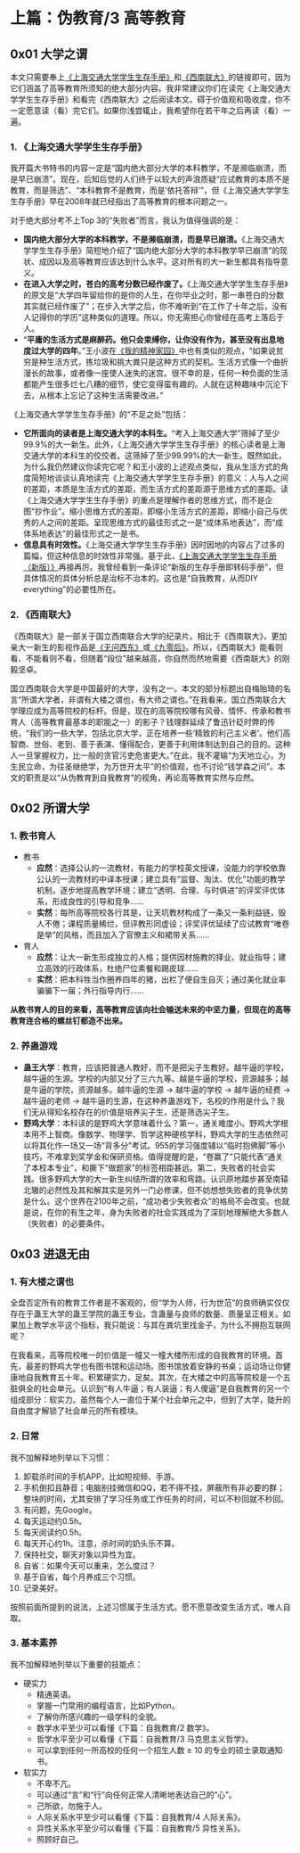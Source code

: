 # 上篇：伪教育/3 高等教育

## 0x01 大学之谓

本文只需要奉上[《上海交通大学学生生存手册》](http://www.houxiaodi.com/assets/misc/manual.pdf)和[《西南联大》](https://movie.douban.com/subject/30151530/)的链接即可，因为它们涵盖了高等教育所须知的绝大部分内容。我非常建议你们在读完《上海交通大学学生生存手册》和看完《西南联大》之后阅读本文。碍于价值观和吸收度，你不一定愿意读（看）完它们。如果你浅尝辄止，我希望你在若干年之后再读（看）一遍。

### 1. 《上海交通大学学生生存手册》

我开篇大书特书的内容一定是“国内绝大部分大学的本科教学，不是濒临崩溃，而是早已崩溃”。现在，后知后觉的人们终于以较大的声浪质疑“应试教育的本质不是教育，而是筛选”、“本科教育不是教育，而是‘依托答辩’”，但《上海交通大学学生生存手册》早在2008年就已经指出了高等教育的根本问题之一。

对于绝大部分考不上Top 3的“失败者”而言，我认为值得强调的是：

- **国内绝大部分大学的本科教学，不是濒临崩溃，而是早已崩溃。**《上海交通大学学生生存手册》简短地介绍了“国内绝大部分大学的本科教学早已崩溃”的现状、成因以及高等教育应该达到什么水平。这对所有的大一新生都具有指导意义。
- **在进入大学之时，苍白的高考分数已经作废了。**《上海交通大学学生生存手册》的原文是“大学四年留给你的是你的人生，在你毕业之时，那一串苍白的分数其实就已经作废了”；在步入大学之后，你不难听到“在工作了十年之后，没有人记得你的学历”这种类似的道理。所以，你无需担心你曾经在高考上落后于人。
- “**平庸的生活方式是麻醉药。他只会束缚你，让你没有作为，甚至没有出息地度过大学的四年**。”王小波在[《我的精神家园》](https://book.douban.com/subject/35010183/)中也有类似的观点，“如果说贫穷是种生活方式，拣垃圾和挑大粪只是这种方式的契机。生活方式像一个曲折漫长的故事，或者像一座使人迷失的迷宫。很不幸的是，任何一种负面的生活都能产生很多烂七八糟的细节，使它变得蛮有趣的。人就在这种趣味中沉沦下去，从根本上忘记了这种生活需要改进。”

《上海交通大学学生生存手册》的“不足之处”包括：

- **它所面向的读者是上海交通大学的本科生。**“考入上海交通大学”筛掉了至少99.9%的大一新生。此外，《上海交通大学学生生存手册》的核心读者是上海交通大学的本科生的佼佼者。这筛掉了至少99.99%的大一新生。既然如此，为什么我仍然建议你读完它呢？和王小波的上述观点类似，我从生活方式的角度简短地谈谈认真地读完《上海交通大学学生生存手册》的意义：人与人之间的差距，本质是生活方式的差距，而生活方式的差距源于思维方式的差距。读《上海交通大学学生生存手册》的重点是理解作者的思维方式，而不是企图“抄作业”。缩小思维方式的差距，即缩小生活方式的差距，即缩小自己与优秀的人之间的差距。呈现思维方式的最佳形式之一是“成体系地表达”，而“成体系地表达”的最佳形式之一是书。
- **信息具有时效性。**《上海交通大学学生生存手册》因时因地的内容占了过多的篇幅，但这种信息的时效性非常强。基于此，[《上海交通大学学生生存手册（新版）》](https://survivesjtu.gitbook.io/survivesjtumanual/)再接再厉。我曾经看到一条评论“新版的生存手册即转码手册”，但具体情况的具体分析总是治标不治本的。这也是“自我教育，从而DIY everything”的必要性所在。

### 2. 《西南联大》

《西南联大》是一部关于国立西南联合大学的纪录片。相比于《西南联大》，更加亲大一新生的影视作品是[《无问西东》](https://movie.douban.com/subject/6874741/)或[《九零后》](https://movie.douban.com/subject/35427471/)。所以，《西南联大》能看则看、不能看则不看，但随着“段位”越来越高，你自然而然地需要《西南联大》的刚毅坚卓。

国立西南联合大学是中国最好的大学，没有之一。本文的部分标题出自梅贻琦的名言“所谓大学者，非谓有大楼之谓也，有大师之谓也。”在我看来，国立西南联合大学理应成为高等院校的标杆。但是，现在的高等院校哪有风骨、情怀、传承和教书育人（高等教育最基本的职能之一）的影子？钱理群延续了鲁迅针砭时弊的传统，“我们的一些大学，包括北京大学，正在培养一些‘精致的利己主义者’。他们高智商、世俗、老到、善于表演、懂得配合，更善于利用体制达到自己的目的。这种人一旦掌握权力，比一般的贪官污吏危害更大。”在此，我不灌输“为天地立心，为生民立命，为往圣继绝学，为万世开太平”的价值观，也不讨论“钱学森之问”。本文的职责是以“从伪教育到自我教育”的视角，再论高等教育实然与应然。

## 0x02 所谓大学

### 1. 教书育人

- 教书
  - **应然**：选择公认的一流教材，有能力的学校英文授课，没能力的学校依靠公认的一流教材的中译本授课；建立具有“监督、淘汰、优化”功能的教学机制，逐步地提高教学环境；建立“透明、合理、与时俱进”的评奖评优体系，形成良性的引导和竞争……
  - **实然**：每所高等院校各行其是，让天坑教材构成了一条又一条利益链，毁人不倦；课程质量稀烂，但评教形同虚设；评奖评优延续了应试教育“唯卷是举”的风格，而且加入了官僚主义和裙带关系……
- 育人
  - **应然**：让大一新生形成独立的人格；提供因材施教的择业、就业指导；建立高效的行政体系，杜绝尸位素餐和踢皮球……
  - **实然**：把本科牲当作圈养四年的猪，出栏了便自生自灭；通过美化就业率骗骗下一届；外行指导内行……

**从教书育人的目的来看，高等教育应该向社会输送未来的中坚力量，但现在的高等教育连合格的螺丝钉都造不出来。**

### 2. 养蛊游戏

- **蛊王大学**：教育，应该把普通人教好，而不是把尖子生教好。越牛逼的学校，越牛逼的生源。学校的内部又分了三六九等。越是牛逼的学校，资源越多；越是牛逼的学院，资源越多。越牛逼的生源 → 越牛逼的学校 → 越牛逼的经费 → 越牛逼的老师 → 越牛逼的生源，在这种养蛊游戏下，名校的作用是什么？我们无从得知名校存在的价值是培养尖子生，还是筛选尖子生。
- **野鸡大学**：本科读的是野鸡大学意味着什么？第一，通关难度小。野鸡大学根本用不上智商。像数学、物理学、哲学这种硬核学科，野鸡大学的生态依然可以将其化作一场又一场“背多分”考试。955的学习强度辅以“临时抱佛脚”等小技巧，不难拿到奖学金和保研资格。值得提醒的是，“卷赢了”只能代表“通关了本校本专业”，和撕下“做题家”的标签相距甚远。第二，失败者的社会实践。很多野鸡大学的大一新生纠结所谓的效率和弯路。认识原地踏步甚至南辕北辙的必然性及其和解其实是另外一门必修课，但不妨想想失败者的竞争优势是什么。这个世界在2100年之前，“成功者少失败者众”的格局不会改变。也就是说，在你的有生之年，身为失败者的社会实践成为了深刻地理解绝大多数人（失败者）的必要条件。

## 0x03 进退无由

### 1. 有大楼之谓也

全盘否定所有的教育工作者是不客观的，但“学为人师，行为世范”的良师确实仅仅存在于蛊王大学的蛊王学院的蛊王专业。含蛊量与良师的数量、质量呈正相关。如果加上教学水平这个指标，我只能说：与其在粪坑里找金子，为什么不拥抱互联网呢？

在我看来，高等院校唯一的价值是一幢又一幢大楼所形成的自我教育的环境。首先，最差的野鸡大学也有图书馆和运动场。图书馆放着安静的书桌；运动场让你健康地自我教育五十年。积累硬实力，足矣。其次，在大楼之中的高等院校是一个五脏俱全的社会单元。认识到“有人牛逼；有人装逼；有人傻逼”是自我教育的另一个组成部分：软实力。虽然每个人一直位于某个社会单元之中，但到了大学，陡升的自由度才解锁了社会单元的所有模块。

### 2. 日常

我不加解释地列举以下习惯：

1. 卸载杀时间的手机APP，比如短视频、手游。
2. 手机倒扣且静音；电脑别挂微信和QQ，若不得不挂，屏蔽所有非必要的群；整块的时间，尤其安排了学习任务或工作任务的时间，可以不秒回就不秒回。
3. 有问题，先Google。
4. 每天运动约0.5h。
5. 每天阅读约0.5h。
6. 每天开心约1h。注意，杀时间的奶头乐不算。
7. 保持社交，聊天对象以异性为宜。
8. 自省：如果今天可以重来，怎么度过？
9. 基于自省，每个月养成三个习惯。
10. 记录美好。

按照前面所提到的说法，上述习惯属于生活方式。愿不愿意改变生活方式，唯人自取。

### 3. 基本素养

我不加解释地列举以下重要的技能点：

- 硬实力
  - 精通英语。
  - 掌握一门常用的编程语言，比如Python。
  - 了解你所感兴趣的一级学科的全貌。
  - 数学水平至少可以看懂《下篇：自我教育/2 数学》。
  - 哲学水平至少可以看懂《下篇：自我教育/3 马克思主义哲学》。
  - 可以拿到任何一所高校的任何一个招生人数 ≥ 10 的专业的硕士录取通知书。
- 软实力
  - 不卑不亢。
  - 可以通过“言”和“行”向任何正常人清晰地表达自己的“心”。
  - 己所欲，勿施于人。
  - 人际关系水平至少可以看懂《下篇：自我教育/4 人际关系》。
  - 异性关系水平至少可以看懂《下篇：自我教育/5 异性关系》。
  - 照顾好自己。
